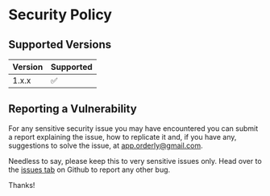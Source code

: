 # Security Policy

## Supported Versions

| Version | Supported          |
| ------- | ------------------ |
| 1.x.x   | :white_check_mark: |

## Reporting a Vulnerability

For any sensitive security issue you may have encountered you can submit a report explaining the issue, how to replicate it and, if you have any, suggestions to solve the issue, at <a href="mailto:app.orderly@gmail.com">app.orderly@gmail.com</a>.

Needless to say, please keep this to very sensitive issues only. Head over to the <a href="https://github.com/SulfuricAcidH2SO4/Orderly/issues">issues tab</a> on Github to report any other bug.

Thanks!
